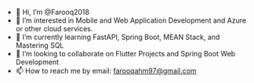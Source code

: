 - 👋 Hi, I’m @Farooq2018
- 👀 I’m interested in Mobile and Web Application Development and Azure or other cloud services.
- 🌱 I’m currently learning FastAPI, Spring Boot, MEAN Stack, and Mastering SQL
- 💞️ I’m looking to collaborate on Flutter Projects and Spring Boot Web Development
- 📫 How to reach me by email: farooqahm97@gmail.com

<!---
Farooq2018/Farooq2018 is a ✨ special ✨ repository because its `README.md` (this file) appears on your GitHub profile.
You can click the Preview link to take a look at your changes.
--->
